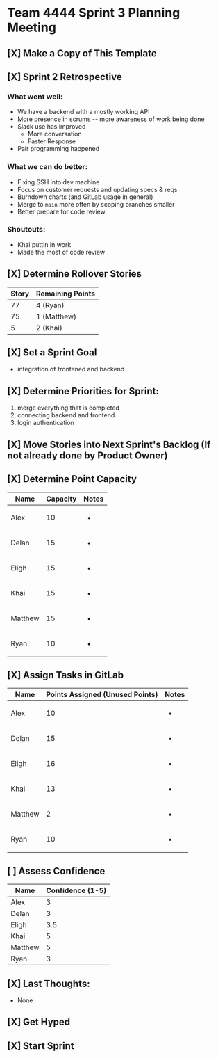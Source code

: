 # Team 4444 Sprint 3 Planning Meeting  
## [X] Make a Copy of This Template  
## [X] Sprint 2 Retrospective
### What went well:
- We have a backend with a mostly working API
- More presence in scrums -- more awareness of work being done
- Slack use has improved
    - More conversation
    - Faster Response
- Pair programming happened
### What we can do better:
- Fixing SSH into dev machine
- Focus on customer requests and updating specs & reqs
- Burndown charts (and GitLab usage in general)
- Merge to `main` more often by scoping branches smaller
- Better prepare for code review
### Shoutouts:
- Khai puttin in work
- Made the most of code review
## [X] Determine Rollover Stories
Story | Remaining Points
---|---
77 | 4 (Ryan)
75 | 1 (Matthew)
5 | 2 (Khai)

## [X] Set a Sprint Goal
- integration of frontened and backend
## [X] Determine Priorities for Sprint:
1. merge everything that is completed
2. connecting backend and frontend
3. login authentication
## [X] Move Stories into Next Sprint's Backlog (If not already done by Product Owner)
## [X] Determine Point Capacity
Name | Capacity | Notes
---|---|---
Alex |10| <ul><li></li></ul>
Delan |15| <ul><li></li></ul>
Eligh |15| <ul><li></li></ul>
Khai |15| <ul><li></li></ul>
Matthew |15| <ul><li></li></ul>
Ryan |10| <ul><li></li></ul>
## [X] Assign Tasks in GitLab
Name | Points Assigned (Unused Points) | Notes
---|---|---
Alex |10| <ul><li></li></ul>
Delan |15| <ul><li></li></ul>
Eligh |16| <ul><li></li></ul>
Khai |13| <ul><li></li></ul>
Matthew |2| <ul><li></li></ul>
Ryan |10| <ul><li></li></ul>
## [ ] Assess Confidence
Name | Confidence (1-5)
---|---
Alex | 3
Delan | 3
Eligh | 3.5
Khai | 5
Matthew | 5
Ryan | 3
## [X] Last Thoughts:
- None
## [X] Get Hyped
## [X] Start Sprint
